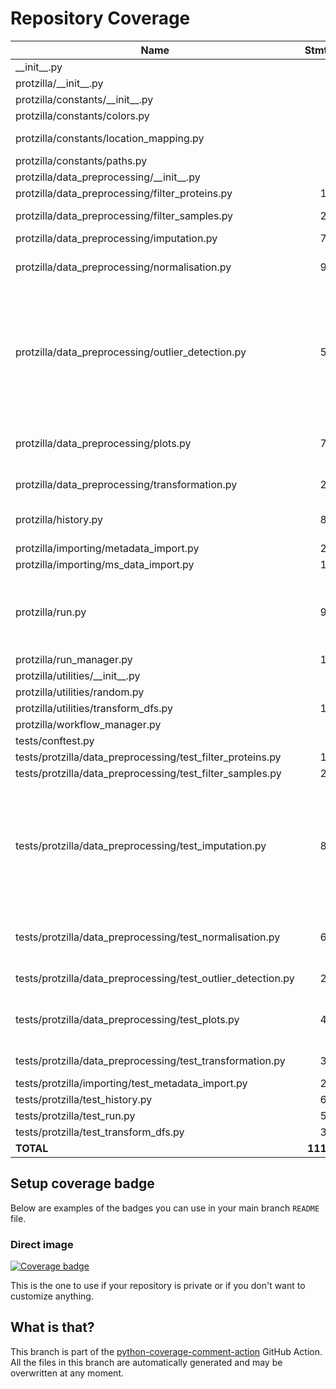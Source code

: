 # Repository Coverage



| Name                                                            |    Stmts |     Miss |   Branch |   BrPart |   Cover |   Missing |
|---------------------------------------------------------------- | -------: | -------: | -------: | -------: | ------: | --------: |
| \_\_init\_\_.py                                                 |        0 |        0 |        0 |        0 |    100% |           |
| protzilla/\_\_init\_\_.py                                       |        0 |        0 |        0 |        0 |    100% |           |
| protzilla/constants/\_\_init\_\_.py                             |        0 |        0 |        0 |        0 |    100% |           |
| protzilla/constants/colors.py                                   |        2 |        0 |        0 |        0 |    100% |           |
| protzilla/constants/location\_mapping.py                        |        7 |        0 |        4 |        1 |     91% |  16->exit |
| protzilla/constants/paths.py                                    |        5 |        0 |        0 |        0 |    100% |           |
| protzilla/data\_preprocessing/\_\_init\_\_.py                   |        0 |        0 |        0 |        0 |    100% |           |
| protzilla/data\_preprocessing/filter\_proteins.py               |       15 |        2 |        4 |        1 |     74% |     55-56 |
| protzilla/data\_preprocessing/filter\_samples.py                |       26 |        1 |        4 |        2 |     90% |56->65, 66 |
| protzilla/data\_preprocessing/imputation.py                     |       74 |        1 |       14 |        1 |     98% |       140 |
| protzilla/data\_preprocessing/normalisation.py                  |       98 |        1 |       22 |        2 |     98% |244->255, 256 |
| protzilla/data\_preprocessing/outlier\_detection.py             |       57 |        4 |       16 |        6 |     84% |152, 157->166, 170-179, 183->199, 222, 223->exit |
| protzilla/data\_preprocessing/plots.py                          |       71 |        7 |        9 |        1 |     90% |176->191, 368-392 |
| protzilla/data\_preprocessing/transformation.py                 |       20 |        2 |        8 |        3 |     82% |31, 43->52, 53 |
| protzilla/history.py                                            |       83 |        3 |       26 |        3 |     94% |33, 137, 151 |
| protzilla/importing/metadata\_import.py                         |       27 |        7 |       12 |        1 |     64% |     19-26 |
| protzilla/importing/ms\_data\_import.py                         |       14 |        0 |        2 |        0 |    100% |           |
| protzilla/run.py                                                |       95 |       14 |       24 |        3 |     81% |13-19, 25, 45->44, 47, 69-70, 82-83, 86 |
| protzilla/run\_manager.py                                       |       19 |       19 |        4 |        0 |      0% |      1-27 |
| protzilla/utilities/\_\_init\_\_.py                             |        0 |        0 |        0 |        0 |    100% |           |
| protzilla/utilities/random.py                                   |        4 |        0 |        0 |        0 |    100% |           |
| protzilla/utilities/transform\_dfs.py                           |       11 |        0 |        0 |        0 |    100% |           |
| protzilla/workflow\_manager.py                                  |        7 |        7 |        2 |        0 |      0% |       1-9 |
| tests/conftest.py                                               |        6 |        0 |        0 |        0 |    100% |           |
| tests/protzilla/data\_preprocessing/test\_filter\_proteins.py   |       16 |        1 |        2 |        1 |     89% |        48 |
| tests/protzilla/data\_preprocessing/test\_filter\_samples.py    |       29 |        2 |        4 |        2 |     88% |    74, 99 |
| tests/protzilla/data\_preprocessing/test\_imputation.py         |       87 |       10 |       10 |        5 |     85% |154-155, 179-180, 204-205, 232-233, 258-259 |
| tests/protzilla/data\_preprocessing/test\_normalisation.py      |       67 |        4 |       12 |        4 |     90% |309, 325, 351, 377 |
| tests/protzilla/data\_preprocessing/test\_outlier\_detection.py |       23 |        3 |        6 |        3 |     79% |42, 51, 58 |
| tests/protzilla/data\_preprocessing/test\_plots.py              |       47 |        8 |       16 |        5 |     79% |20, 39, 56, 81, 116-119 |
| tests/protzilla/data\_preprocessing/test\_transformation.py     |       35 |        2 |        4 |        2 |     90% |  119, 134 |
| tests/protzilla/importing/test\_metadata\_import.py             |       23 |        0 |        0 |        0 |    100% |           |
| tests/protzilla/test\_history.py                                |       61 |        0 |        0 |        0 |    100% |           |
| tests/protzilla/test\_run.py                                    |       51 |        0 |        0 |        0 |    100% |           |
| tests/protzilla/test\_transform\_dfs.py                         |       32 |        0 |        0 |        0 |    100% |           |
|                                                       **TOTAL** | **1112** |   **98** |  **205** |   **46** | **87%** |           |


## Setup coverage badge

Below are examples of the badges you can use in your main branch `README` file.

### Direct image

[![Coverage badge](https://github.com/antonneubauer/PROTzilla2/raw/python-coverage-comment-action-data/badge.svg)](https://github.com/antonneubauer/PROTzilla2/tree/python-coverage-comment-action-data)

This is the one to use if your repository is private or if you don't want to customize anything.



## What is that?

This branch is part of the
[python-coverage-comment-action](https://github.com/marketplace/actions/python-coverage-comment)
GitHub Action. All the files in this branch are automatically generated and may be
overwritten at any moment.